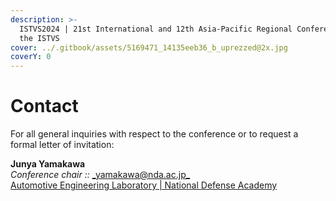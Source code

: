 ```yaml
---
description: >-
  ISTVS2024 | 21st International and 12th Asia-Pacific Regional Conference of
  the ISTVS
cover: ../.gitbook/assets/5169471_14135eeb36_b_uprezzed@2x.jpg
coverY: 0
---
```


# Contact

For all general inquiries with respect to the conference or to request a formal letter of invitation:

**Junya Yamakawa**\
_Conference chair ::_ [_yamakawa@nda.ac.jp_](mailto:yamakawa@nda.ac.jp)\
[Automotive Engineering Laboratory | National Defense Academy](https://www.mod.go.jp/nda/english/)
